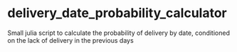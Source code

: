 # delivery_date_probability_calculator
Small julia script to calculate the probability of delivery by date, conditioned on the lack of delivery in the previous days
